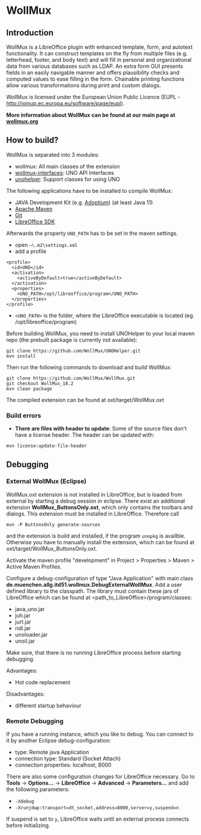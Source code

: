 # WollMux

## Introduction
WollMux is a LibreOffice plugin with enhanced template, form, and autotext functionality. It can construct templates on the fly from multiple files (e.g. letterhead, footer, and body text) and will fill in personal and organizational data from various databases such as LDAP. An extra form GUI presents fields in an easily navigable manner and offers plausibility checks and computed values to ease filling in the form. Chainable printing functions allow various transformations during print and custom dialogs.

WollMux is licensed under the European Union Public Licence (EUPL - http://joinup.ec.europa.eu/software/page/eupl).

**More information about WollMux can be found at our main page at [wollmux.org](https://wollmux.org/)**

## How to build?
WollMux is separated into 3 modules:
* wollmux: All main classes of the extension
* [wollmux-interfaces](idl/): UNO API Interfaces
* [unohelper](https://github.com/WollMux/UNOHelper): Support classes for using UNO

The following applications have to be installed to compile WollMux:
* JAVA Development Kit (e.g. [Adoptium](https://adoptium.net)) (at least Java 11)
* [Apache Maven](https://maven.apache.org/download.cgi)
* [Git](http://git-scm.com/downloads/)
* [LibreOffice SDK](https://api.libreoffice.org/docs/install.html)

Afterwards the property `UNO_PATH` has to be set in the maven settings.
* open `~\.m2\settings.xml`
* add a profile

```
<profile>
  <id>UNO</id>
  <activation>
    <activeByDefault>true</activeByDefault>
  </activation>
  <properties>
    <UNO_PATH>/opt/libreoffice/program</UNO_PATH>
  </properties>
</profile>
```
* `<UNO_PATH>` is the folder, where the LibreOffice executable is located (eg. /opt/libreoffice/program)

Before building WollMux, you need to install UNOHelper to your local maven repo (the prebuilt package is currently not available):

```
git clone https://github.com/WollMux/UNOHelper.git
mvn install
```

Then run the following commands to download and build WollMux:

```
git clone https://github.com/WollMux/WollMux.git
git checkout WollMux_18.2
mvn clean package
```

The compiled extension can be found at oxt/target/WollMux.oxt

### Build errors
* **There are files with header to update**: Some of the source files don't have a license header. The header can be updated with:

```
mvn license:update-file-header
```

## Debugging
### External WollMux (Eclipse)
WollMux.oxt extension is not installed in LibreOffice, but is loaded from external by starting a debug session in eclipse. There exist an additional extension **WollMux_ButtonsOnly.oxt**, which only contains the toolbars and dialogs. This extension must be installed in LibreOffice. Therefore call

```
mvn -P ButtonsOnly generate-sources
```

and the extension is build and installed, if the program `unopkg` is availble. Otherwise you have to manually install the extension, which can be found at oxt/target/WollMux_ButtonsOnly.oxt.

Activate the maven profile "development" in Project > Properties > Maven > Active Maven Profiles.

Configure a debug-configuration of type "Java Application" with main class **de.muenchen.allg.itd51.wollmux.DebugExternalWollMux**. Add a user defined library to the classpath. The library must contain these jars of LibreOffice which can be found at <path_to_LibreOffice>/program/classes:
* java_uno.jar
* juh.jar
* jurt.jar
* ridl.jar
* unoloader.jar
* unoil.jar

Make sure, that there is no running LibreOffice process before starting debugging.

Advantages:
* Hot code replacement

Disadvantages:
* different startup behaviour

### Remote Debugging
If you have a running instance, which you like to debug. You can connect to it by another Eclipse debug-configuration:
* type: Remote java Application
* connection type: Standard (Socket Attach)
* connection properties: localhost, 8000

There are also some configuration changes for LibreOffice necessary. Go to **Tools** &rarr; **Options...** &rarr; **LibreOffice** &rarr; **Advanced** &rarr; **Parameters...** and add the following parameters:
* `-Xdebug`
* `-Xrunjdwp:transport=dt_socket,address=8000,server=y,suspend=n`

If suspend is set to `y`, LibreOffice waits until an external process connects before initializing.
